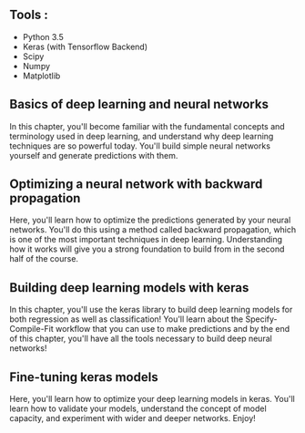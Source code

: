 ## Tools :

- Python 3.5
- Keras (with Tensorflow Backend)
- Scipy
- Numpy
- Matplotlib

## Basics of deep learning and neural networks

In this chapter, you'll become familiar with the fundamental concepts and terminology used in deep learning, and understand why deep learning techniques are so powerful today. You'll build simple neural networks yourself and generate predictions with them.

## Optimizing a neural network with backward propagation

Here, you'll learn how to optimize the predictions generated by your neural networks. You'll do this using a method called backward propagation, which is one of the most important techniques in deep learning. Understanding how it works will give you a strong foundation to build from in the second half of the course.


##  Building deep learning models with keras

In this chapter, you'll use the keras library to build deep learning models for both regression as well as classification! You'll learn about the Specify-Compile-Fit workflow that you can use to make predictions and by the end of this chapter, you'll have all the tools necessary to build deep neural networks!

## Fine-tuning keras models

Here, you'll learn how to optimize your deep learning models in keras. You'll learn how to validate your models, understand the concept of model capacity, and experiment with wider and deeper networks. Enjoy!